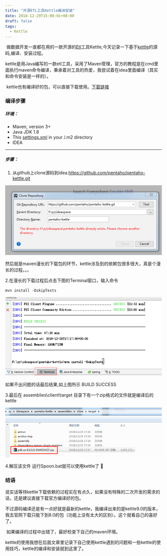 ```yaml
---
title: "开源ETL工具Kettle编译安装"
date: 2018-12-29T15:00:01+08:00
draft: false
tags: 
  - Kettle
---
```


​	做数据开发一直都在用的一款开源的[Etl](https://baike.baidu.com/item/ETL/1251949?fr=aladdin)工具Kettle,今天记录一下基于[kettle](https://github.com/pentaho/pentaho-kettle)的源码,编译、安装过程。

​	kettle是用Java编写的一款etl工具，采用了Maven管理，官方的教程是在cmd里面执行maven命令编译，秉承着对工具的热爱，我尝试着在idea里面编译（其实和命令安装是一样的）。

​	kettle也有编译好的包，可以直接下载使用。[下载链接](https://sourceforge.net/projects/pentaho/files/latest/download?aliId=137249511)

### 编译步骤

##### 环境：

- Maven, version 3+
- Java JDK 1.8
- This [settings.xml](https://raw.githubusercontent.com/pentaho/maven-parent-poms/master/maven-support-files/settings.xml) in your /.m2 directory
- IDEA

------

##### 步骤：

1. 从github上clone源码到idea.https://github.com/pentaho/pentaho-kettle.git

![1](https://raw.githubusercontent.com/zy528/blog/hugo/static/images/1.png)

然后就是maven漫长的下载包的环节，kettle涉及到的依赖包很多很大，真是个漫长的过程。。。

   2.在漫长的下载过程后点击下图的Terminal窗口，输入命令

```
mvn install -DskipTests
```

![1546075627948](https://raw.githubusercontent.com/zy528/blog/hugo/static/images/2.png)

如果不出问题的话最后结果,如上图所示 BUILD SUCCESS

3.最后在 assemblies\client\target 目录下有一个zip格式的文件就是编译后的kettle

![1546076111642](https://raw.githubusercontent.com/zy528/blog/hugo/static/images/3.png)

4.解压该文件 运行Spoon.bat就可以使用kettle了 :raised_hands:

### 结语

​	说实话等待kettle下载依赖的过程实在有点久，如果没有特殊的二次开发的需求的话，还是建议直接下载官方编译好的包。

​	不过源码编译还是有一点好就是最新的kettle，我编译出来的是kettle9.0的版本，我去官网下载只能下到8.0的包（功能上没有太大的区别）。这个就看自己的喜好了。

​	如果编译的过程中出错了，最好检查下自己的maven环境。

​	kettle的使用我想在后面文章里记录下自己使用kettle遇到的问题和一些kettle的使用技巧，kettle的编译和安装就到这里了。


